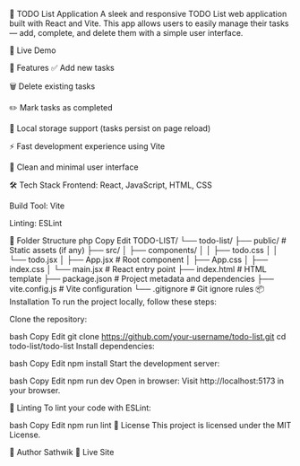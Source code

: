 📝 TODO List Application
A sleek and responsive TODO List web application built with React and Vite. This app allows users to easily manage their tasks — add, complete, and delete them with a simple user interface.

🔗 Live Demo

🚀 Features
✅ Add new tasks

🗑️ Delete existing tasks

✏️ Mark tasks as completed

💾 Local storage support (tasks persist on page reload)

⚡ Fast development experience using Vite

🎨 Clean and minimal user interface

🛠️ Tech Stack
Frontend: React, JavaScript, HTML, CSS

Build Tool: Vite

Linting: ESLint

📁 Folder Structure
php
Copy
Edit
TODO-LIST/
└── todo-list/
    ├── public/              # Static assets (if any)
    ├── src/
    │   ├── components/
    │   │   ├── todo.css
    │   │   └── todo.jsx
    │   ├── App.jsx          # Root component
    │   ├── App.css
    │   ├── index.css
    │   └── main.jsx         # React entry point
    ├── index.html           # HTML template
    ├── package.json         # Project metadata and dependencies
    ├── vite.config.js       # Vite configuration
    └── .gitignore           # Git ignore rules
📦 Installation
To run the project locally, follow these steps:

Clone the repository:

bash
Copy
Edit
git clone https://github.com/your-username/todo-list.git
cd todo-list/todo-list
Install dependencies:

bash
Copy
Edit
npm install
Start the development server:

bash
Copy
Edit
npm run dev
Open in browser:
Visit http://localhost:5173 in your browser.

🧪 Linting
To lint your code with ESLint:

bash
Copy
Edit
npm run lint
📄 License
This project is licensed under the MIT License.

👤 Author
Sathwik
🔗 Live Site
